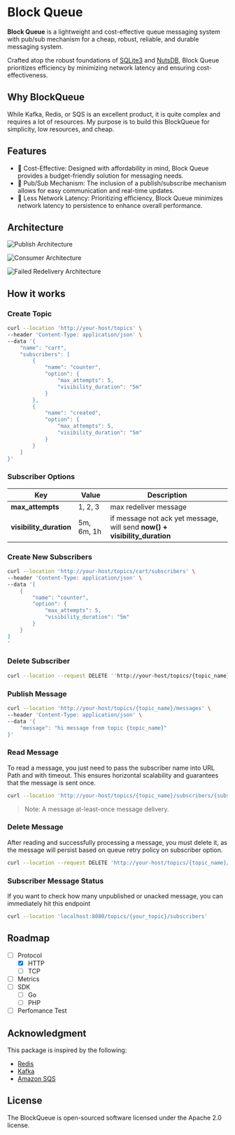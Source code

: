 # Block Queue

**Block Queue** is a lightweight and cost-effective queue messaging system with pub/sub mechanism for a cheap, robust, reliable, and durable messaging system.

Crafted atop the robust foundations of [SQLite3](https://www.sqlite.org/index.html) and [NutsDB](https://github.com/nutsdb/nutsdb), Block Queue prioritizes efficiency by minimizing network latency and ensuring cost-effectiveness.

## Why BlockQueue

While Kafka, Redis, or SQS is an excellent product, it is quite complex and requires a lot of resources. My purpose is to build this BlockQueue for simplicity, low resources, and cheap.

## Features
- 💸 Cost-Effective: Designed with affordability in mind, Block Queue provides a budget-friendly solution for messaging needs.
- 📢 Pub/Sub Mechanism: The inclusion of a publish/subscribe mechanism allows for easy communication and real-time updates.
- 📶 Less Network Latency: Prioritizing efficiency, Block Queue minimizes network latency to persistence to enhance overall performance.

## Architecture

![Publish Architecture](https://github.com/yudhasubki/blockqueue/blob/main/docs/img/publisher_architecture.png)

![Consumer Architecture](https://github.com/yudhasubki/blockqueue/blob/main/docs/img/consumer_architecture.png)

![Failed Redelivery Architecture](https://github.com/yudhasubki/blockqueue/blob/main/docs/img/failed_redelivery_architecture.png)

## How it works
### Create Topic

```bash
curl --location 'http://your-host/topics' \
--header 'Content-Type: application/json' \
--data '{
    "name": "cart",
    "subscribers": [
        {
            "name": "counter",
            "option": {
                "max_attempts": 5,
                "visibility_duration": "5m"
            }
        },
        {
            "name": "created",
            "option": {
                "max_attempts": 5,
                "visibility_duration": "5m"
            }
        }
    ]
}'
```

### Subscriber Options
| Key  | Value | Description |
| ------------------------ | ---------- | --------------------- |
| **max_attempts**         | 1, 2, 3    | max redeliver message |
| **visibility_duration**  | 5m, 6m, 1h | if message not ack yet message, will send **now() + visibility_duration** |

### Create New Subscribers
```bash
curl --location 'http://your-host/topics/cart/subscribers' \
--header 'Content-Type: application/json' \
--data '[
    {
        "name": "counter",
        "option": {
            "max_attempts": 5,
            "visibility_duration": "5m"
        }
    }
]
'
```

### Delete Subscriber
```bash
curl --location --request DELETE ''http://your-host/topics/{topic_name}/subscribers/{subscriber_name}'
```

### Publish Message 

```bash
curl --location 'http://your-host/topics/{topic_name}/messages' \
--header 'Content-Type: application/json' \
--data '{
    "message": "hi message from topic {topic_name}"
}'
```

### Read Message

To read a message, you just need to pass the subscriber name into URL Path and with timeout. This ensures horizontal scalability and guarantees that the message is sent once.

```bash
curl --location 'http://your-host/topics/{topic_name}/subscribers/{subscriber_name}?timeout=5s'
```

> Note: A message at-least-once message delivery.

### Delete Message

After reading and successfully processing a message, you must delete it, as the message will persist based on queue retry policy on subscriber option.

```bash
curl --location --request DELETE 'http://your-host/topics/{topic_name}/subscribers/{subscriber_name}/messages/{message_id}'
```

### Subscriber Message Status

If you want to check how many unpublished or unacked message, you can immediately hit this endpoint
```bash
curl --location 'localhost:8080/topics/{your_topic}/subscribers'
```

## Roadmap
- [ ] Protocol
    - [x] HTTP
    - [ ] TCP
- [ ] Metrics
- [ ] SDK
    - [ ] Go
    - [ ] PHP
- [ ] Perfomance Test

## Acknowledgment
This package is inspired by the following:
- [Redis](https://redis.io)
- [Kafka](https://kafka.apache.org/)
- [Amazon SQS](https://aws.amazon.com/sqs/)

## License

The BlockQueue is open-sourced software licensed under the Apache 2.0 license.